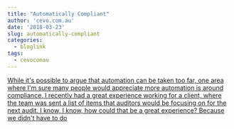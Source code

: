 ```yaml
---
title: "Automatically Compliant"
author: 'cevo.com.au'
date: '2018-03-23'
slug: automatically-compliant
categories:
  - bloglink
tags:
  - cevocomau
---
```


[While it's possible to argue that automation can be taken too far, one area where I'm sure many people would appreciate more automation is around compliance. I recently had a great experience working for a client, where the team was sent a list of items that auditors would be focusing on for the next audit. I know, I know, how could that be a great experience? Because we didn't have to do<i class="fas fa-external-link-alt"></i>](https://cevo.com.au/post/2018-03-23-automatically-compliant/)

